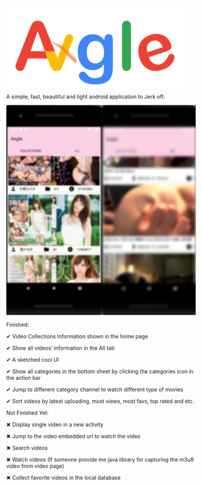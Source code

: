 ![Logo](./logo.png)

A simple, fast, beautiful and light android application to Jerk off.

![Preview](Preview1.jpg)

Finished:

✔ Video Collections Information shown in the home page

✔ Show all videos' information in the All tab

✔ A sketched cool UI

✔ Show all categories in the bottom sheet by clicking the categories icon in the action bar

✔ Jump to different category channel to watch different type of movies

✔ Sort videos by latest uploading, most views, most favs, top rated and etc.

Not Finished Yet:

✖ Display single video in a new activity

✖ Jump to the video embedded url to watch the video

✖ Search videos

✖ Watch videos (If someone provide me java library for capturing the m3u8 video from video page)

✖ Collect favorite videos in the local database